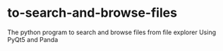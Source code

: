 # to-search-and-browse-files
The python program to search and browse files from file explorer
Using PyQt5 and Panda 
